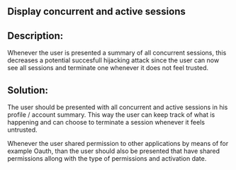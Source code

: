 ## Display concurrent and active sessions

## Description:

Whenever the user is presented a summary of all concurrent sessions, this decreases a potential
succesfull hijacking attack since the user can now see all sessions and terminate one whenever
it does not feel trusted.

## Solution:

The user should be presented with all concurrent and active sessions in his profile / account 
summary. This way the user can keep track of what is happening and can choose to terminate a 
session whenever it feels untrusted. 

Whenever the user shared permission to other applications by means of for example Oauth,
than the user should also be presented that have shared permissions allong with the type of permissions 
and activation date.


